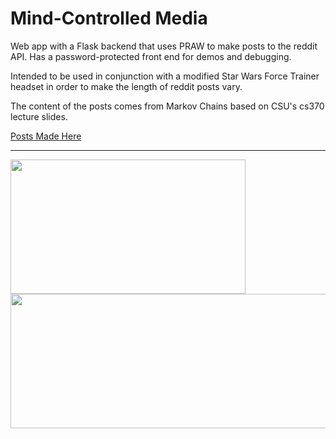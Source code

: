 # Mind-Controlled Media

Web app with a Flask backend that uses PRAW to make posts to the reddit API. Has a password-protected front end for demos and debugging.

Intended to be used in conjunction with a modified Star Wars Force Trainer headset in order to make the length of reddit posts vary.

The content of the posts comes from Markov Chains based on CSU's cs370 lecture slides.

[Posts Made Here](https://www.reddit.com/user/quality-content-bot/)

<!-- [Hosted here](https://mind-control-csu.herokuapp.com/) -->

---

  <img src="https://user-images.githubusercontent.com/43427035/80314288-d6240c00-87ad-11ea-8222-bbfdb71a0a2f.png" width="376" height="215">

  <img src="https://user-images.githubusercontent.com/43427035/80314297-f227ad80-87ad-11ea-9b74-37dfa2018cc3.png" width="735" height="215">
